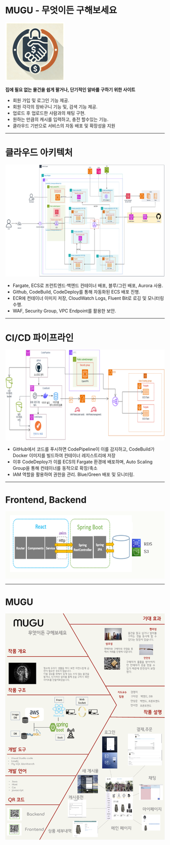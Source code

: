 
# MUGU - 무엇이든 구해보세요 
![alt text](image.png)

**집에 필요 없는 물건을 쉽게 팔거나, 단기적인 알바를 구하기 위한 사이트**
- 회원 가입 및 로그인 기능 제공.
- 회원 각각의 장바구니 기능 및, 검색 기능 제공.
- 업로드 후 업로드한 사람과의 채팅 구현.
- 원하는 만큼의 캐시를 입력하고, 충전 할수있는 기능.
- 클라우드 기반으로 서비스의 자동 배포 및 확장성을 지원

---

# 클라우드 아키텍처
![alt text](image-1.png)
- Fargate, ECS로 프런트엔드·백엔드 컨테이너 배포, 블루/그린 배포, Aurora 사용.
- Github, CodeBuild, CodeDeploy를 통해 자동화된 ECS 배포 진행.
- ECR에 컨테이너 이미지 저장, CloudWatch Logs, Fluent Bit로 로깅 및 모니터링 수행.
- WAF, Security Group, VPC Endpoint를 활용한 보안.

---

# CI/CD 파이프라인
![alt text](image-2.png)
-  GitHub에서 코드를 푸시하면 CodePipeline이 이를 감지하고, CodeBuild가 Docker 이미지를 빌드하여 컨테이너 레지스트리에 저장 
-  이후 CodeDeploy가 이를 ECS의 Fargate 환경에 배포하며, Auto Scaling Group을 통해 컨테이너를 동적으로 확장/축소
-  IAM 역할을 활용하여 권한을 관리. Blue/Green 배포 및 모니터링.

---

# Frontend, Backend
![alt text](image-3.png)

---

# MUGU
![alt text](image-4.png)

